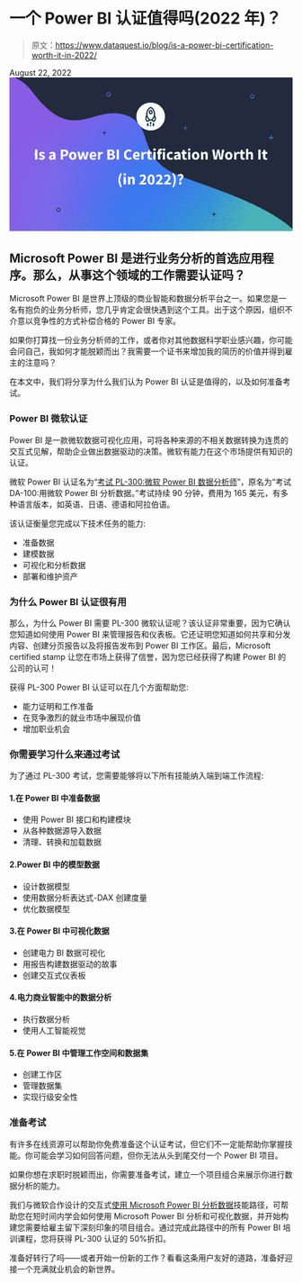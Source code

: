 # 一个 Power BI 认证值得吗(2022 年)？

> 原文：<https://www.dataquest.io/blog/is-a-power-bi-certification-worth-it-in-2022/>

August 22, 2022![Power BI Certification](img/a4c6a63642a41e97bfb67575058add6c.png)

## Microsoft Power BI 是进行业务分析的首选应用程序。那么，从事这个领域的工作需要认证吗？

Microsoft Power BI 是世界上顶级的商业智能和数据分析平台之一。如果您是一名有抱负的业务分析师，您几乎肯定会很快遇到这个工具。出于这个原因，组织不介意以竞争性的方式补偿合格的 Power BI 专家。

如果你打算找一份业务分析师的工作，或者你对其他数据科学职业感兴趣，你可能会问自己，我如何才能脱颖而出？我需要一个证书来增加我的简历的价值并得到雇主的注意吗？

在本文中，我们将分享为什么我们认为 Power BI 认证是值得的，以及如何准备考试。

### Power BI 微软认证

Power BI 是一款微软数据可视化应用，可将各种来源的不相关数据转换为连贯的交互式见解，帮助企业做出数据驱动的决策。微软有能力在这个市场提供有知识的认证。

微软 Power BI 认证名为“[考试 PL-300:微软 Power BI 数据分析师](https://docs.microsoft.com/en-us/learn/certifications/exams/pl-300 "Exam PL-300: Microsoft Power BI Data Analyst")”，原名为“考试 DA-100:用微软 Power BI 分析数据。”考试持续 90 分钟，费用为 165 美元，有多种语言版本，如英语、日语、德语和阿拉伯语。

该认证衡量您完成以下技术任务的能力:

*   准备数据
*   建模数据
*   可视化和分析数据
*   部署和维护资产

### 为什么 Power BI 认证很有用

那么，为什么 Power BI 需要 PL-300 微软认证呢？该认证非常重要，因为它确认您知道如何使用 Power BI 来管理报告和仪表板。它还证明您知道如何共享和分发内容、创建分页报告以及将报告发布到 Power BI 工作区。最后，Microsoft certified stamp 让您在市场上获得了信誉，因为您已经获得了构建 Power BI 的公司的认可！

获得 PL-300 Power BI 认证可以在几个方面帮助您:

*   能力证明和工作准备
*   在竞争激烈的就业市场中展现价值
*   增加职业机会

### 你需要学习什么来通过考试

为了通过 PL-300 考试，您需要能够将以下所有技能纳入端到端工作流程:

#### 1.在 Power BI 中准备数据

*   使用 Power BI 接口和构建模块
*   从各种数据源导入数据
*   清理、转换和加载数据

#### 2.Power BI 中的模型数据

*   设计数据模型
*   使用数据分析表达式-DAX 创建度量
*   优化数据模型

#### 3.在 Power BI 中可视化数据

*   创建电力 BI 数据可视化
*   用报告构建数据驱动的故事
*   创建交互式仪表板

#### 4.电力商业智能中的数据分析

*   执行数据分析
*   使用人工智能视觉

#### 5.在 Power BI 中管理工作空间和数据集

*   创建工作区
*   管理数据集
*   实现行级安全性

### 准备考试

有许多在线资源可以帮助你免费准备这个认证考试，但它们不一定能帮助你掌握技能。你可能会学习如何回答问题，但你无法从头到尾交付一个 Power BI 项目。

如果你想在求职时脱颖而出，你需要准备考试，建立一个项目组合来展示你进行数据分析的能力。

我们与微软合作设计的交互式[使用 Microsoft Power BI 分析数据](https://www.dataquest.io/path/analyzing-data-with-microsoft-power-bi-skill-path/ "Analyzing Data with Microsoft Power BI")技能路径，可帮助您在短时间内学会如何使用 Microsoft Power BI 分析和可视化数据，并开始构建您需要给雇主留下深刻印象的项目组合。通过完成此路径中的所有 Power BI 培训课程，您将获得 PL-300 认证的 50%折扣。

准备好转行了吗——或者开始一份新的工作？看看这条用户友好的道路，准备好迎接一个充满就业机会的新世界。